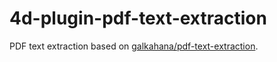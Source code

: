 # 4d-plugin-pdf-text-extraction
PDF text extraction based on [galkahana/pdf-text-extraction](https://github.com/galkahana/pdf-text-extraction).
